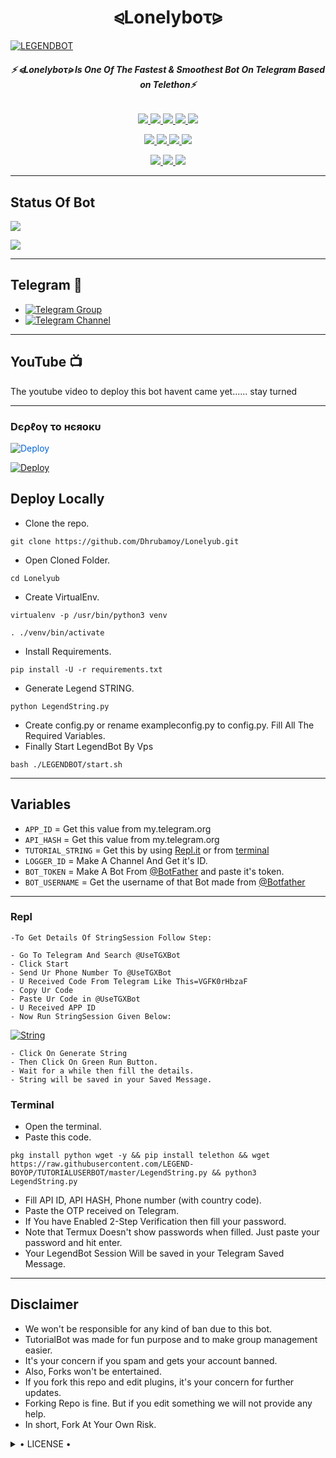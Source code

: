 <h1 align="center">
<b> ⪨Lonelyboτ⪩  </b>
</h1>

[![LEGENDBOT](https://telegra.ph/file/f65bfe50dfdc7b5c6accb.jpg)](https://github.com/Dhrubamoy/Lonelyub)

<h6 align="center">
  <b>⚡ ⪨Lonelyboτ⪩ Is One Of The Fastest & Smoothest Bot On Telegram Based on Telethon⚡</b>
</h6>

<p align="center">
<a href="https://github.com/Dhrubamoy/Lonelybot" alt="GitHub closed issues"> <img src="https://img.shields.io/github/issues-closed-raw/Dhrubamoy/Lonelybot?style=flat&logo=github&color=success" /> </a>
<a href="https://github.com/Dhrubamoy/Lonelybot/graphs/contributors" alt="GitHub contributors"> <img src="https://img.shields.io/github/contributors/Dhrubamoy/Lonelybot?style=flat&logo=github" /> </a>
<a href="https://github.com/Dhrubamoy/Lonelybot/network/members" alt="GitHub forks"> <img src="https://img.shields.io/github/forks/Dhrubamoy/Lonelybot?label=Forks&logo=github" /> </a>
<a href="https://github.com/Dhrubamoy/Lonelybot" alt="GitHub closed pull requests"> <img src="https://img.shields.io/github/issues-pr-closed-raw/Dhrubamoy/Lonelybot?color=success" /> </a>
<a href="https://github.com/Dhrubamoy/Lonelybot" alt="GitHub issues"> <img src="https://img.shields.io/github/issues-raw/Dhrubamoy/Lonelybot?style=flat&logo=github&color=yellow" /> </a>
</p>
<p align="center">
<a href="https://www.python.org/" alt="made-with-python"> <img src="https://img.shields.io/badge/Made%20with-Python-1f425f.svg?style=flat&logo=python&color=blue" /> </a>
<a href="https://github.com/Dhrubamoy/Lonelybot" alt="Docker!"> <img src="https://aleen42.github.io/badges/src/docker.svg" /> </a>
<a href="https://github.com/Dhrubamoy/Lonelybot" alt="GitHub repo size"> <img src="https://img.shields.io/github/repo-size/Dhrubamoy/Lonelybot" /> </a>
<a href="https://github.com/Dhrubamoy/Lonelybot/blob/master/LICENSE" alt="GPLv3 license"> <img src="https://img.shields.io/badge/License-GPLv3-blue.svg" /> </a>
</p>
<p align="center">
<a href="https://t.me/Legend_Userbot" alt="Telegram!"> <img src="https://aleen42.github.io/badges/src/telegram.svg" /> </a>
<a href="https://github.com/LEGEND-OS/LEGENDBOT/graphs/commit-activity" alt="Maintenance"> <img src="https://img.shields.io/badge/Maintained%3F-yes-green.svg" /> </a>
<a href="https://makeapullrequest.com" alt="PRs Welcome"> <img src="https://img.shields.io/badge/PRs-welcome-brightgreen.svg?style=flat-square" /> </a>
</p>

------
## Status Of Bot 
<p align="left">
    <a href="https://github.com/Dhrubamoy/Lonelybot/network/members"><img src="https://img.shields.io/github/forks/Dhrubamoy/Lonelybot?label=Forks&logoColor=Black&style=social"></a><p align="left"><a href="https://github.com/Dhrubamoy/Lonelybot/stargazers"><img src="https://img.shields.io/github/stars/Dhrubamoy/Lonelybot?logoColor=Blue&style=social"></a><p align="left"><a href="https://github.com/Dhrubamoy/Lonelybot"></a><p align="left"><a href="https://github.com/Dhrubamoy/Lonelybot?"></a>

------
## Telegram 🏪
- [![Telegram Group](https://img.shields.io/badge/Telegram-Group-brightgreen)](https://t.me/Legend_Userbot)
- [![Telegram Channel](https://img.shields.io/badge/Telegram-Channel-brightgreen)](https://t.me/Official_LegendBot)

------
## YouTube 📺
 The youtube video to deploy this bot havent came yet......
      stay turned

------------
<h3> Dєρℓογ το нєяοκυ </h3>

<a href="https://dashboard.heroku.com/new?button-url=https%3A%2F%2Fgithub.com%2FLEGEND-OS%2FLEGENDBOT&template=https%3A%2F%2Fgithub.com%2FLEGEND-OS%2FLEGENDBOT" rel="nofollow" style="background-color: initial; box-sizing: border-box; color: #0366d6; text-decoration-line: none;"><img alt="Deploy" data-canonical-src="https://www.herokucdn.com/deploy/button.svg" src="https://camo.githubusercontent.com/83b0e95b38892b49184e07ad572c94c8038323fb/68747470733a2f2f7777772e6865726f6b7563646e2e636f6d2f6465706c6f792f627574746f6e2e737667" style="border-style: none; box-sizing: initial; max-width: 100%;" /></a></div>
</a>


[![Deploy](https://telegra.ph/file/f65bfe50dfdc7b5c6accb.jpg)](https://dashboard.heroku.com/new?button-url=https%3A%2F%2Fgithub.com%2FLEGEND-OS%2FLEGENDBOT&template=https%3A%2F%2Fgithub.com%2FLEGEND-OS%2FLEGENDBOT)

## Deploy Locally

- Clone the repo. 

`git clone https://github.com/Dhrubamoy/Lonelyub.git`
- Open Cloned Folder.

`cd Lonelyub`
- Create VirtualEnv.

`virtualenv -p /usr/bin/python3 venv`

`. ./venv/bin/activate`
- Install Requirements.

`pip install -U -r requirements.txt`
- Generate Legend STRING.

`python LegendString.py`
- Create config.py or rename exampleconfig.py to config.py. Fill All The Required Variables.
- Finally Start LegendBot By Vps

`bash ./LEGENDBOT/start.sh`

---------

## Variables

- `APP_ID`  =  Get this value from my.telegram.org
- `API_HASH`  =  Get this value from my.telegram.org
- `TUTORIAL_STRING`  =  Get this by using [Repl.it](#Repl) or from [terminal](#Terminal)
- `LOGGER_ID`  =  Make A Channel And Get it's ID.
- `BOT_TOKEN`  =  Make A Bot From [@BotFather](https://t.me/botfather) and paste it's token.
- `BOT_USERNAME`  =  Get the username of that Bot made from [@Botfather](https://t.me/botfather)

------
### Repl


    -To Get Details Of StringSession Follow Step: 

    - Go To Telegram And Search @UseTGXBot
    - Click Start
    - Send Ur Phone Number To @UseTGXBot
    - U Received Code From Telegram Like This=VGFK0rHbzaF
    - Copy Ur Code
    - Paste Ur Code in @UseTGXBot
    - U Received APP ID
    - Now Run StringSession Given Below:
   

[![String](https://telegra.ph/file/a6bca4695a54de983c015.jpg)](https://replit.com/@KrishnaJaiswal1/LEGENDBOT#main.py) 

    - Click On Generate String
    - Then Click On Green Run Button.
    - Wait for a while then fill the details.
    - String will be saved in your Saved Message.


### Terminal
- Open the terminal.
- Paste this code.

`pkg install python wget -y && pip install telethon && wget https://raw.githubusercontent.com/LEGEND-BOYOP/TUTORIALUSERBOT/master/LegendString.py && python3 LegendString.py`
- Fill API ID, API HASH, Phone number (with country code).
- Paste the OTP received on Telegram.
- If You have Enabled 2-Step Verification then fill your password.
- Note that Termux Doesn't show passwords when filled. Just paste your password and hit enter.
- Your LegendBot Session Will be saved in your Telegram Saved Message.


------
## Disclaimer
- We won't be responsible for any kind of ban due to this bot.
- TutorialBot was made for fun purpose and to make group management easier.
- It's your concern if you spam and gets your account banned.
- Also, Forks won't be entertained.
- If you fork this repo and edit plugins, it's your concern for further updates.
- Forking Repo is fine. But if you edit something we will not provide any help.
- In short, Fork At Your Own Risk.

<details>

  <summary> • LICENSE • </summary>

![](https://www.gnu.org/graphics/gplv3-or-later.png)

LEGEND-OS

Poject [LEGENDBOT](https://github.com/LEGEND-OS/LEGENDBOT) is free software: you can redistribute it and/or modify

it under the terms of the GNU General Public License as published by

the Free Software Foundation, either version 3 of the License, or

(at your option) any later version.

This program is distributed in the hope that it will be useful,

but WITHOUT ANY WARRANTY; without even the implied warranty of

MERCHANTABILITY or FITNESS FOR A PARTICULAR PURPOSE.  See the

GNU General Public License for more details.

You should have received a copy of the GNU General Public License

along with this program. If not, see <https://www.gnu.org/licenses/>.

</details>
